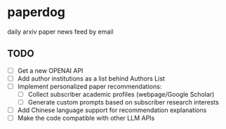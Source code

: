 # paperdog
daily arxiv paper news feed by email
## TODO
- [ ] Get a new OPENAI API
- [ ] Add author institutions as a list behind Authors List
- [ ] Implement personalized paper recommendations:
  - [ ] Collect subscriber academic profiles (webpage/Google Scholar)
  - [ ] Generate custom prompts based on subscriber research interests
- [ ] Add Chinese language support for recommendation explanations
- [ ] Make the code compatible with other LLM APIs 
